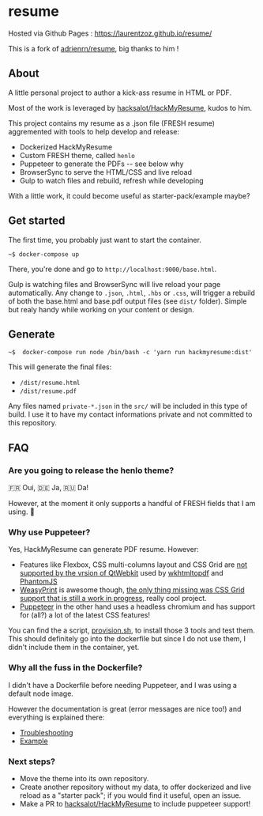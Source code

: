 # resume
Hosted via Github Pages : https://laurentzoz.github.io/resume/

This is a fork of [adrienrn/resume](https://github.com/adrienrn/resume), big thanks to him !

## About

A little personal project to author a kick-ass resume in HTML or PDF.

Most of the work is leveraged by [hacksalot/HackMyResume](https://github.com/hacksalot/HackMyResume), kudos to him.

This project contains my resume as a .json file (FRESH resume) aggremented with tools to help develop and release:

- Dockerized HackMyResume
- Custom FRESH theme, called `henlo`
- Puppeteer to generate the PDFs -- see below why
- BrowserSync to serve the HTML/CSS and live reload
- Gulp to watch files and rebuild, refresh while developing

With a little work, it could become useful as starter-pack/example maybe?

## Get started

The first time, you probably just want to start the container.

```
~$ docker-compose up
```

There, you're done and go to `http://localhost:9000/base.html`.

Gulp is watching files and BrowserSync will live reload your page automatically. Any change to `.json`, `.html`, `.hbs` or `.css`, will trigger a rebuild of both the base.html and base.pdf output files (see `dist/` folder). Simple but realy handy while working on your content or design.

## Generate

```
~$  docker-compose run node /bin/bash -c 'yarn run hackmyresume:dist'
```

This will generate the final files:
- `/dist/resume.html`
- `/dist/resume.pdf`

Any files named `private-*.json` in the `src/` will be included in this type of build. I use it to have my contact informations private and not committed to this repository.

## FAQ

### Are you going to release the henlo theme?

🇫🇷 Oui, 🇩🇪 Ja, 🇷🇺 Da!

However, at the moment it only supports a handful of FRESH fields that I am using. 👹

### Why use Puppeteer?

Yes, HackMyResume can generate PDF resume. However:

- Features like Flexbox, CSS multi-columns layout and CSS Grid are [not supported by the vrsion of QtWebkit](http://trac.webkit.org/wiki/QtWebKitFeatures22) used by [wkhtmltopdf](https://wkhtmltopdf.org/) and [PhantomJS](https://phantomjs.org/)
- [WeasyPrint](https://github.com/Kozea/WeasyPrint) is awesome though, [the only thing missing was CSS Grid support that is still a work in progress](https://github.com/Kozea/WeasyPrint/issues/543), really cool project.
- [Puppeteer](https://github.com/GoogleChrome/puppeteer) in the other hand uses a headless chromium and has support for (all?) a lot of the latest CSS features!

You can find the a script, [provision.sh](https://github.com/adrienrn/resume/blob/dev/scripts/provision.sh), to install those 3 tools and test them. This should definitely go into the dockerfile but since I do not use them, I didn't include them in the container, yet.

### Why all the fuss in the Dockerfile?

I didn't have a Dockerfile before needing Puppeteer, and I was using a default node image.

However the documentation is great (error messages are nice too!) and everything is explained there:
- [Troubleshooting](https://github.com/GoogleChrome/puppeteer/blob/master/docs/troubleshooting.md#running-puppeteer-in-docker)
- [Example](https://github.com/ebidel/try-puppeteer/tree/1ce29c6a2068bb824c59a71958af7b8607179fc4)

### Next steps?

- Move the theme into its own repository.
- Create another repository without my data, to offer dockerized and live reload as a "starter pack"; if you would find it useful, open an issue.
- Make a PR to [hacksalot/HackMyResume](https://github.com/hacksalot/HackMyResume) to include puppeteer support!
